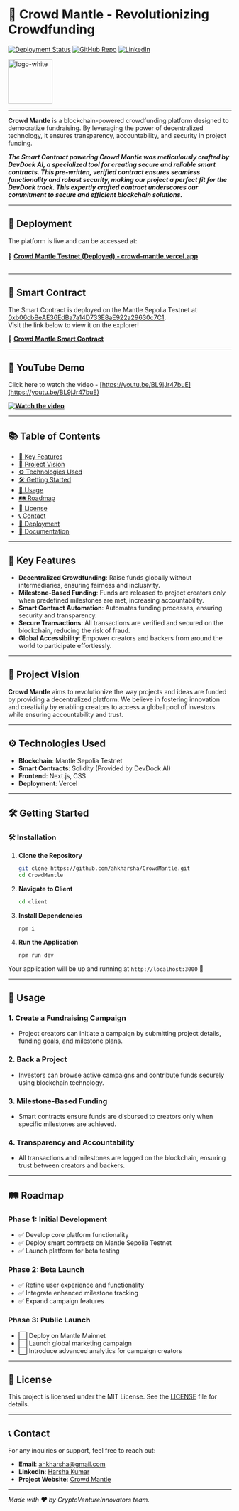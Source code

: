 # 🌟 **Crowd Mantle** - Revolutionizing Crowdfunding

[![Deployment Status](https://img.shields.io/badge/Deployment-Live-brightgreen)](https://crowd-mantle.vercel.app/)
[![GitHub Repo](https://img.shields.io/badge/GitHub-Repository-blue)](https://github.com/ahkharsha/CrowdMantle)
[![LinkedIn](https://img.shields.io/badge/Connect-LinkedIn-blue)](https://www.linkedin.com/in/harsha-kumar-a-271a76203/)

<img src="https://github.com/user-attachments/assets/77d71929-c77c-41ec-b6d2-d217d85de43a" alt="logo-white" width="100"/>

---

**Crowd Mantle** is a blockchain-powered crowdfunding platform designed to democratize fundraising. By leveraging the power of decentralized technology, it ensures transparency, accountability, and security in project funding.

***The Smart Contract powering Crowd Mantle was meticulously crafted by **DevDock AI**, a specialized tool for creating secure and reliable smart contracts. This pre-written, verified contract ensures seamless functionality and robust security, making our project a perfect fit for the DevDock track. This expertly crafted contract underscores our commitment to secure and efficient blockchain solutions.***

---

## 🚀 **Deployment**

The platform is live and can be accessed at:  
<br>**🔗 [Crowd Mantle Testnet (Deployed) - crowd-mantle.vercel.app](https://crowd-mantle.vercel.app/)**<br><br>

---

## 📜 **Smart Contract**

The Smart Contract is deployed on the Mantle Sepolia Testnet at [0xb06cbBeAE36EdBa7a14D733E8aE922a29630c7C1](https://explorer.sepolia.mantle.xyz/address/0xb06cbBeAE36EdBa7a14D733E8aE922a29630c7C1).  
Visit the link below to view it on the explorer!

**🔗 [Crowd Mantle Smart Contract](https://explorer.sepolia.mantle.xyz/address/0xb06cbBeAE36EdBa7a14D733E8aE922a29630c7C1)**

---

## 🔗 **YouTube Demo**

Click here to watch the video - [https://youtu.be/BL9jJr47buE](https://youtu.be/BL9jJr47buE) <br>

**[![Watch the video](https://github.com/user-attachments/assets/80163070-2c8e-4deb-9804-da22e04ddcdf)](https://youtu.be/BL9jJr47buE)**

---

## 📚 **Table of Contents**

- [🌟 Key Features](#-key-features)
- [🎯 Project Vision](#-project-vision)
- [⚙️ Technologies Used](#️-technologies-used)
- [🛠 Getting Started](#-getting-started)
- [📖 Usage](#-usage)
- [🛤 Roadmap](#-roadmap)
- [📜 License](#-license)
- [📞 Contact](#-contact)
- [🚀 Deployment](#-deployment)
- [📄 Documentation](#-documentation)

---

## 🌟 **Key Features**

- **Decentralized Crowdfunding**: Raise funds globally without intermediaries, ensuring fairness and inclusivity.
- **Milestone-Based Funding**: Funds are released to project creators only when predefined milestones are met, increasing accountability.
- **Smart Contract Automation**: Automates funding processes, ensuring security and transparency.
- **Secure Transactions**: All transactions are verified and secured on the blockchain, reducing the risk of fraud.
- **Global Accessibility**: Empower creators and backers from around the world to participate effortlessly.

---

## 🎯 **Project Vision**

**Crowd Mantle** aims to revolutionize the way projects and ideas are funded by providing a decentralized platform. We believe in fostering innovation and creativity by enabling creators to access a global pool of investors while ensuring accountability and trust.

---

## ⚙️ **Technologies Used**

- **Blockchain**: Mantle Sepolia Testnet
- **Smart Contracts**: Solidity (Provided by DevDock AI)
- **Frontend**: Next.js, CSS
- **Deployment**: Vercel

---

## 🛠 **Getting Started**

### 🛠️ **Installation**

1. **Clone the Repository**
    ```bash
    git clone https://github.com/ahkharsha/CrowdMantle.git
    cd CrowdMantle
    ```

2. **Navigate to Client**
    ```bash
    cd client
    ```

3. **Install Dependencies**
    ```bash
    npm i
    ```

4. **Run the Application**
    ```bash
    npm run dev
    ```

Your application will be up and running at `http://localhost:3000` 🚀

---

## 📖 **Usage**

### **1. Create a Fundraising Campaign**

- Project creators can initiate a campaign by submitting project details, funding goals, and milestone plans.

### **2. Back a Project**

- Investors can browse active campaigns and contribute funds securely using blockchain technology.

### **3. Milestone-Based Funding**

- Smart contracts ensure funds are disbursed to creators only when specific milestones are achieved.

### **4. Transparency and Accountability**

- All transactions and milestones are logged on the blockchain, ensuring trust between creators and backers.

---

## 🛤 **Roadmap**

### **Phase 1: Initial Development**

- ✅ Develop core platform functionality
- ✅ Deploy smart contracts on Mantle Sepolia Testnet
- ✅ Launch platform for beta testing

### **Phase 2: Beta Launch**

- ✅ Refine user experience and functionality
- ✅ Integrate enhanced milestone tracking
- ✅ Expand campaign features

### **Phase 3: Public Launch**

- ⬜ Deploy on Mantle Mainnet
- ⬜ Launch global marketing campaign
- ⬜ Introduce advanced analytics for campaign creators

---

## 📜 **License**

This project is licensed under the MIT License. See the [LICENSE](https://github.com/ahkharsha/CrowdMantle/blob/main/LICENSE) file for details.

---

## 📞 **Contact**

For any inquiries or support, feel free to reach out:

- **Email**: [ahkharsha@gmail.com](mailto:ahkharsha@gmail.com)
- **LinkedIn**: [Harsha Kumar](https://www.linkedin.com/in/harsha-kumar-a-271a76203/)
- **Project Website**: [Crowd Mantle](https://crowd-mantle.vercel.app/)

---

*Made with ❤️ by CryptoVentureInnovators team.*

